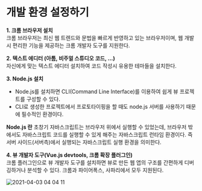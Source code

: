 # 개발 환경 설정하기  
**1. 크롬 브라우저 설치**  
크롬 브라우저는 최신 웹 트렌드와 문법을 빠르게 반영하고 있는 브라우저이며, 웹 개발 시 편리한 기능을 제공하는 크롬 개발자 도구를 지원한다.

**2. 텍스트 에디터 (아톰, 비주얼 스튜디오 코드, ...)**  
자신에게 맞는 텍스트 에디터 설치하여 코드 작성시 유용한 테마들을 설치한다.

**3. Node.js 설치**  
- Node.js를 설치하면 CLI(Command Line Interface)를 이용하여 쉽게 뷰 프로젝트를 구성할 수 있다.
- CLI로 생성한 프로젝트에서 프로토타이핑을 할 때도 node.js 서버를 사용하기 때문에 필수적인 환경이다.

**Node.js 란**
초창기 자바스크립트는 브라우저 위에서 실행할 수 있었는데, 브라우저 밖에서도 자바스크립트 코드를 실행할 수 있게 해주는 자바스크립트 런타임 환경이다. 즉 서버 사이드(서버측)에서 실행되는 자바스크립트 실행 환경을 의미한다.

**4. 뷰 개발자 도구(Vue.js devtools, 크롬 확장 플러그인)**  
크롬 플러그인으로 뷰 개발자 도구를 설치하면 뷰로 만든 웹 앱의 구조를 간편하게 디버깅하거나 분석할 수 있다.
크롬과 파이어폭스, 사파리에서 모두 지원된다.  

![2021-04-03 04 04 11](https://user-images.githubusercontent.com/35294456/113446175-41507680-9432-11eb-9abe-26b1a88b79b5.png)
